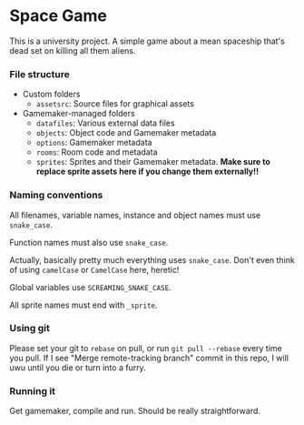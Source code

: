 # Space Game

This is a university project. A simple game about a mean spaceship that's dead set on killing all them aliens.

### File structure

- Custom folders
   - `assetsrc`: Source files for graphical assets
- Gamemaker-managed folders
   - `datafiles`: Various external data files
   - `objects`: Object code and Gamemaker metadata
   - `options`: Gamemaker metadata
   - `rooms`: Room code and metadata
   - `sprites`: Sprites and their Gamemaker metadata. **Make sure to replace sprite assets here if you change them externally!!**

### Naming conventions

All filenames, variable names, instance and object names must use `snake_case`.

Function names must also use `snake_case`.

Actually, basically pretty much everything uses `snake_case`. Don't even think of using `camelCase` or `CamelCase` here, heretic!

Global variables use `SCREAMING_SNAKE_CASE`.

All sprite names must end with `_sprite`.

### Using git

Please set your git to `rebase` on pull, or run `git pull --rebase` every time you pull. If I see "Merge remote-tracking branch" commit in this repo, I will uwu until you die or turn into a furry.

### Running it

Get gamemaker, compile and run. Should be really straightforward.

